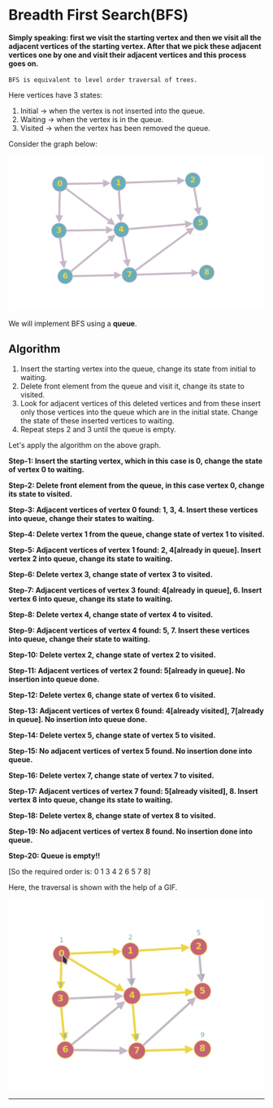 # Breadth First Search(BFS)

**Simply speaking: first we visit the starting vertex and then we visit all the adjacent vertices of the starting vertex. After that we pick these adjacent vertices one by one and visit their adjacent vertices and this process goes on.**


`BFS is equivalent to level order traversal of trees.`

Here vertices have 3 states:
1. Initial -> when the vertex is not inserted into the queue.
2. Waiting -> when the vertex is in the queue.
3. Visited -> when the vertex has been removed the queue.

Consider the graph below:

![image](https://github.com/C0DER11101/DSA_revisit/blob/master/DSAcpp/Algorithms/Graphs/Diagraph2.png?raw=true)

We will implement BFS using a **queue**.


## Algorithm

1. Insert the starting vertex into the queue, change its state from initial to waiting.
2. Delete front element from the queue and visit it, change its state to visited.
3. Look for adjacent vertices of this deleted vertices and from these insert only those vertices into the queue which are in the initial state. Change the state of these inserted vertices to waiting.
4. Repeat steps 2 and 3 until the queue is empty.

Let's apply the algorithm on the above graph.

**Step-1: Insert the starting vertex, which in this case is 0, change the state of vertex 0 to waiting.**

**Step-2: Delete front element from the queue, in this case vertex 0, change its state to visited.**

**Step-3: Adjacent vertices of vertex 0 found: 1, 3, 4. Insert these vertices into queue, change their states to waiting.**

**Step-4: Delete vertex 1 from the queue, change state of vertex 1 to visited.**

**Step-5: Adjacent vertices of vertex 1 found: 2, 4[already in queue]. Insert vertex 2 into queue, change its state to waiting.**

**Step-6: Delete vertex 3, change state of vertex 3 to visited.**

**Step-7: Adjacent vertices of vertex 3 found: 4[already in queue], 6. Insert vertex 6 into queue, change its state to waiting.**

**Step-8: Delete vertex 4, change state of vertex 4 to visited.**

**Step-9: Adjacent vertices of vertex 4 found: 5, 7. Insert these vertices into queue, change their state to waiting.**

**Step-10: Delete vertex 2, change state of vertex 2 to visited.**

**Step-11: Adjacent vertices of vertex 2 found: 5[already in queue]. No insertion into queue done.**

**Step-12: Delete vertex 6, change state of vertex 6 to visited.**

**Step-13: Adjacent vertices of vertex 6 found: 4[already visited], 7[already in queue]. No insertion into queue done.**

**Step-14: Delete vertex 5, change state of vertex 5 to visited.**

**Step-15: No adjacent vertices of vertex 5 found. No insertion done into queue.**

**Step-16: Delete vertex 7, change state of vertex 7 to visited.**

**Step-17: Adjacent vertices of vertex 7 found: 5[already visited], 8. Insert vertex 8 into queue, change its state to waiting.**

**Step-18: Delete vertex 8, change state of vertex 8 to visited.**

**Step-19: No adjacent vertices of vertex 8 found. No insertion done into queue.**

**Step-20: Queue is empty!!**

[So the required order is: 0 1 3 4 2 6 5 7 8]

Here, the traversal is shown with the help of a GIF.

![image](https://github.com/C0DER11101/DSA_revisit/blob/master/DSAcpp/Algorithms/Graphs/BFS.gif?raw=true)


---
